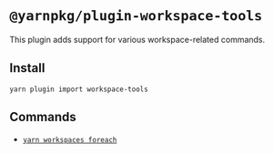 # `@yarnpkg/plugin-workspace-tools`

This plugin adds support for various workspace-related commands.

## Install

```
yarn plugin import workspace-tools
```

## Commands

- [`yarn workspaces foreach`](https://yarnpkg.com/cli/workspaces/foreach)
